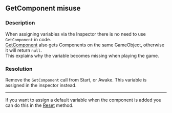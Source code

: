 ## GetComponent misuse
### Description
When assigning variables via the Inspector there is no need to use `GetComponent` in code.  
[GetComponent](https://docs.unity3d.com/ScriptReference/GameObject.GetComponent.html) also gets Components on the same GameObject, otherwise it will return `null`.  
This explains why the variable becomes missing when playing the game.  

### Resolution
Remove the `GetComponent` call from Start, or Awake. This variable is assigned in the inspector instead.  

---  

If you want to assign a default variable when the component is added you can do this in the [Reset](https://docs.unity3d.com/ScriptReference/MonoBehaviour.Reset.html) method.